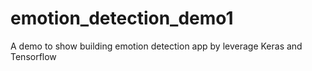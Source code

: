 # emotion_detection_demo1
A demo to show building emotion detection app by leverage Keras and Tensorflow
